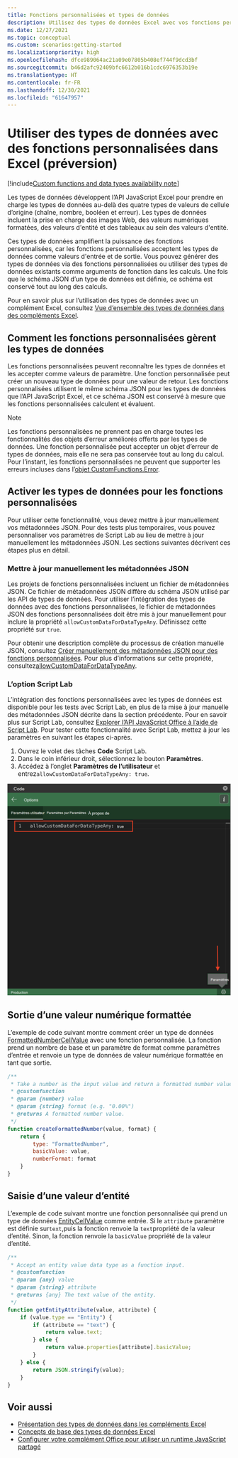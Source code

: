 ```yaml
---
title: Fonctions personnalisées et types de données
description: Utilisez des types de données Excel avec vos fonctions personnalisées et compléments Office.
ms.date: 12/27/2021
ms.topic: conceptual
ms.custom: scenarios:getting-started
ms.localizationpriority: high
ms.openlocfilehash: dfce989064ac21a09e07805b408ef744f9dcd3bf
ms.sourcegitcommit: b46d2afc92409bfc6612b016b1cdc6976353b19e
ms.translationtype: HT
ms.contentlocale: fr-FR
ms.lasthandoff: 12/30/2021
ms.locfileid: "61647957"
---
```

# <a name="use-data-types-with-custom-functions-in-excel-preview"></a>Utiliser des types de données avec des fonctions personnalisées dans Excel (préversion)

[!include[Custom functions and data types availability note](../includes/excel-custom-functions-data-types-note.md)]

Les types de données développent l’API JavaScript Excel pour prendre en charge les types de données au-delà des quatre types de valeurs de cellule d’origine (chaîne, nombre, booléen et erreur). Les types de données incluent la prise en charge des images Web, des valeurs numériques formatées, des valeurs d'entité et des tableaux au sein des valeurs d'entité.

Ces types de données amplifient la puissance des fonctions personnalisées, car les fonctions personnalisées acceptent les types de données comme valeurs d'entrée et de sortie. Vous pouvez générer des types de données via des fonctions personnalisées ou utiliser des types de données existants comme arguments de fonction dans les calculs. Une fois que le schéma JSON d’un type de données est définie, ce schéma est conservé tout au long des calculs.

Pour en savoir plus sur l’utilisation des types de données avec un complément Excel, consultez [Vue d’ensemble des types de données dans des compléments Excel](excel-data-types-overview.md).

## <a name="how-custom-functions-handle-data-types"></a>Comment les fonctions personnalisées gèrent les types de données

Les fonctions personnalisées peuvent reconnaître les types de données et les accepter comme valeurs de paramètre. Une fonction personnalisée peut créer un nouveau type de données pour une valeur de retour. Les fonctions personnalisées utilisent le même schéma JSON pour les types de données que l’API JavaScript Excel, et ce schéma JSON est conservé à mesure que les fonctions personnalisées calculent et évaluent.

> [!NOTE]
> Les fonctions personnalisées ne prennent pas en charge toutes les fonctionnalités des objets d’erreur améliorés offerts par les types de données. Une fonction personnalisée peut accepter un objet d’erreur de types de données, mais elle ne sera pas conservée tout au long du calcul. Pour l’instant, les fonctions personnalisées ne peuvent que supporter les erreurs incluses dans l’[objet CustomFunctions.Error](custom-functions-errors.md).

## <a name="enable-data-types-for-custom-functions"></a>Activer les types de données pour les fonctions personnalisées

Pour utiliser cette fonctionnalité, vous devez mettre à jour manuellement vos métadonnées JSON. Pour des tests plus temporaires, vous pouvez personnaliser vos paramètres de Script Lab au lieu de mettre à jour manuellement les métadonnées JSON. Les sections suivantes décrivent ces étapes plus en détail.

### <a name="manually-update-json-metadata"></a>Mettre à jour manuellement les métadonnées JSON

Les projets de fonctions personnalisées incluent un fichier de métadonnées JSON. Ce fichier de métadonnées JSON diffère du schéma JSON utilisé par les API de types de données. Pour utiliser l’intégration des types de données avec des fonctions personnalisées, le fichier de métadonnées JSON des fonctions personnalisées doit être mis à jour manuellement pour inclure la propriété `allowCustomDataForDataTypeAny`. Définissez cette propriété sur `true`.

Pour obtenir une description complète du processus de création manuelle JSON, consultez [Créer manuellement des métadonnées JSON pour des fonctions personnalisées](custom-functions-json.md). Pour plus d’informations sur cette propriété, consultez[allowCustomDataForDataTypeAny](custom-functions-json.md#allowcustomdatafordatatypeany-preview).

### <a name="script-lab-option"></a>L’option Script Lab

L’intégration des fonctions personnalisées avec les types de données est disponible pour les tests avec Script Lab, en plus de la mise à jour manuelle des métadonnées JSON décrite dans la section précédente. Pour en savoir plus sur Script Lab, consultez [Explorer l’API JavaScript Office à l’aide de Script Lab](../overview/explore-with-script-lab.md). Pour tester cette fonctionnalité avec Script Lab, mettez à jour les paramètres en suivant les étapes ci-après.

1. Ouvrez le volet des tâches **Code** Script Lab.
1. Dans le coin inférieur droit, sélectionnez le bouton **Paramètres**.
1. Accédez à l’onglet **Paramètres de l’utilisateur** et entrez`allowCustomDataForDataTypeAny: true`.

![Capture d’écran montrant les étapes à suivre pour activer les types de données pour les fonctions personnalisées dans Script Lab.](../images/custom-functions-script-lab-data-type.png)

## <a name="output-a-formatted-number-value"></a>Sortie d’une valeur numérique formattée

L’exemple de code suivant montre comment créer un type de données [FormattedNumberCellValue](/javascript/api/excel/excel.formattednumbercellvalue) avec une fonction personnalisée. La fonction prend un nombre de base et un paramètre de format comme paramètres d’entrée et renvoie un type de données de valeur numérique formattée en tant que sortie.

```js
/**
 * Take a number as the input value and return a formatted number value as the output.
 * @customfunction
 * @param {number} value
 * @param {string} format (e.g. "0.00%")
 * @returns A formatted number value.
 */
function createFormattedNumber(value, format) {
    return {
        type: "FormattedNumber",
        basicValue: value,
        numberFormat: format
    }
}
```

## <a name="input-an-entity-value"></a>Saisie d’une valeur d’entité

L’exemple de code suivant montre une fonction personnalisée qui prend un type de données [EntityCellValue](/javascript/api/excel/excel.entitycellvalue) comme entrée. Si le `attribute` paramètre est définie sur`text`,puis la fonction renvoie la `text`propriété de la valeur d’entité. Sinon, la fonction renvoie la `basicValue` propriété de la valeur d’entité.

```js
/**
 * Accept an entity value data type as a function input.
 * @customfunction
 * @param {any} value
 * @param {string} attribute
 * @returns {any} The text value of the entity.
 */
function getEntityAttribute(value, attribute) {
    if (value.type == "Entity") {
        if (attribute == "text") {
            return value.text;
        } else {
            return value.properties[attribute].basicValue;
        }
    } else {
        return JSON.stringify(value);
    }
}
```

## <a name="see-also"></a>Voir aussi

* [Présentation des types de données dans les compléments Excel](excel-data-types-overview.md)
* [Concepts de base des types de données Excel](excel-data-types-concepts.md)
* [Configurer votre complément Office pour utiliser un runtime JavaScript partagé](../develop/configure-your-add-in-to-use-a-shared-runtime.md)
